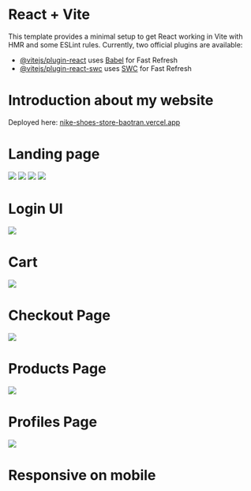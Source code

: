 # React + Vite
This template provides a minimal setup to get React working in Vite with HMR and some ESLint rules.
Currently, two official plugins are available:

- [@vitejs/plugin-react](https://github.com/vitejs/vite-plugin-react/blob/main/packages/plugin-react/README.md) uses [Babel](https://babeljs.io/) for Fast Refresh
- [@vitejs/plugin-react-swc](https://github.com/vitejs/vite-plugin-react-swc) uses [SWC](https://swc.rs/) for Fast Refresh

# Introduction about my website
Deployed here: <a href="https://nike-shoes-store-baotran.vercel.app/" target="_blank">nike-shoes-store-baotran.vercel.app</a>

<h1>Landing page</h1>
<img src="https://res.cloudinary.com/boyplunger128/image/upload/v1695799680/shoes_bibt0d.png"/>
<img src="https://res.cloudinary.com/boyplunger128/image/upload/v1695799681/shoes1_flx2mt.png"/>
<img src="https://res.cloudinary.com/boyplunger128/image/upload/v1695799681/shoes3_mvctdf.png"/>
<img src="https://res.cloudinary.com/boyplunger128/image/upload/v1695799681/shoes4_zbpekp.png"/>
<h1>Login UI</h1>
<img src="https://res.cloudinary.com/boyplunger128/image/upload/v1695799676/shoes8_txp5lz.png" />
<h1>Cart</h1>
<img src="https://res.cloudinary.com/boyplunger128/image/upload/v1695799682/shoes5_tf1qcn.png"/>
<h1>Checkout Page</h1>
<img src="https://res.cloudinary.com/boyplunger128/image/upload/v1695799675/shoes6_i4hiv3.png"/>
<h1>Products Page</h1>
<img src="https://res.cloudinary.com/boyplunger128/image/upload/v1695799676/shoes7_b1sjf0.png" />
<h1>Profiles Page</h1>
<img src="https://res.cloudinary.com/boyplunger128/image/upload/v1696329043/profiles_lnsan9.png" />

# Responsive on mobile

